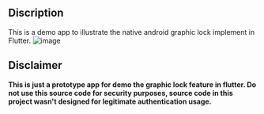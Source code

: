 ## Discription
This is a demo app to illustrate the native android graphic lock implement in Flutter. 
![image](https://i1.wp.com/www.cssscript.com/wp-content/uploads/2017/04/PatternLockJS.png?zoom=2&fit=477%2C357&ssl=1)

## Disclaimer
**This is just a prototype app for demo the graphic lock feature in flutter. Do not use this source code for security purposes, source code in this project wasn't designed for legitimate authentication usage.**